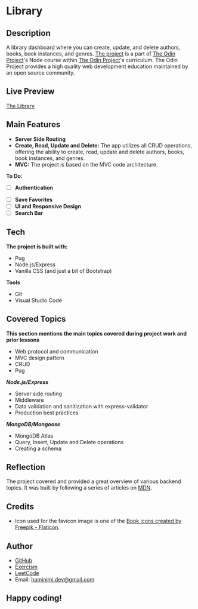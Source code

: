 # Library
## Description
A library dashboard where you can create, update, and delete authors, books, book instances, and genres. [The project](https://www.theodinproject.com/lessons/nodejs-express-105-forms-and-deployment) is a part of [The Odin Project](https://www.theodinproject.com/dashboard)'s Node course within [The Odin Project](https://www.theodinproject.com/dashboard)'s curriculum. The Odin Project provides a high quality web development education maintained by an open source community.
## Live Preview
[The Library](https://haminimi-library.glitch.me/catalog)
## Main Features
- **Server Side Routing**
- **Create, Read, Update and Delete:** The app utilizes all CRUD operations, offering the ability to create, read, update and delete authors, books, book instances, and genres.
- **MVC:** The project is based on the MVC code architecture.

**To Do:**
- [ ] **Authentication**
<!-- - [ ] **Multi-word family names and Multi-author books** -->
- [ ] **Save Favorites**
- [ ] **UI and Responsive Design**
- [ ] **Search Bar**
## Tech
**The project is built with:**
- Pug
- Node.js/Express
- Vanilla CSS (and just a bit of Bootstrap)

**Tools**
- Git
- Visual Studio Code
## Covered Topics
**This section mentions the main topics covered during project work and prior lessons**
- Web protocol and communication
- MVC design pattern
- CRUD
- Pug

***Node.js/Express***
- Server side routing
- Middleware
- Data validation and sanitization with express-validator
- Production best practices

***MongoDB/Mongoose***
- MongoDB Atlas
- Query, Insert, Update and Delete operations
- Creating a schema
## Reflection
The project covered and provided a great overview of various backend topics. It was built by following a series of articles on [MDN](https://developer.mozilla.org/en-US/docs/Learn/Server-side/Express_Nodejs/Tutorial_local_library_website).
## Credits
- Icon used for the favicon image is one of the [Book icons created by Freepik - Flaticon](https://www.flaticon.com/free-icons/book).
## Author
- [GitHub](https://github.com/Haminimi)
- [Exercism](https://exercism.org/profiles/Haminimi)
- [LeetCode](https://leetcode.com/Haminimi/)
- Email: haminimi.dev@gmail.com
## Happy coding!